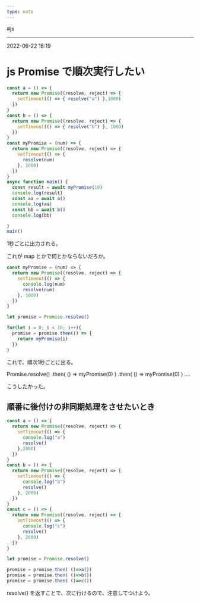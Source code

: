 ```yaml
---
type: note
---
```


#js

---
2022-06-22  18:19

# js Promise で順次実行したい

```js
const a = () => {
  return new Promise((resolve, reject) => {
    setTimeout(() => { resolve("a") },1000)
  })
}
const b = () => {
  return new Promise((resolve, reject) => {
    setTimeout(() => { resolve("b") }, 1000)
  })
}
const myPromise = (num) => {
  return new Promise((resolve, reject) => {
    setTimeout(() => {
      resolve(num)
    }, 1000)
  })
}
async function main() {
  const result = await myPromise(10)
  console.log(result)
  const aa = await a()
  console.log(aa)
  const bb = await b()
  console.log(bb)

}
main()
```

1秒ごとに出力される。

これが map とかで何とかならないだろか。

```js
const myPromise = (num) => {
  return new Promise((resolve, reject) => {
    setTimeout(() => {
      console.log(num)
      resolve(num)
    }, 1000)
  })
}

let promise = Promise.resolve()

for(let i = 0; i < 10; i++){
  promise = promise.then(() => {
    return myPromise(i)
  })
}
```

これで、順次1秒ごとに出る。

Promise.resolve()
  .then( () => myPromise(0) )
  .then( () => myPromise(0) )
  ....

こうしたかった。

## 順番に後付けの非同期処理をさせたいとき

```js
const a = () => {
  return new Promise((resolve, reject) => {
    setTimeout(() => {
      console.log("a")
      resolve()
    },2000)
  })
}
const b = () => {
  return new Promise((resolve, reject) => {
    setTimeout(() => {
      console.log("b")
      resolve()
    }, 2000)
  })
}
const c = () => {
  return new Promise((resolve, reject) => {
    setTimeout(() => {
      console.log("c")
      resolve()
    }, 2000)
  })
}

let promise = Promise.resolve()

promise = promise.then( ()=>a())
promise = promise.then( ()=>b())
promise = promise.then( ()=>c())
```

resolve() を返すことで、次に行けるので、注意してつけよう。



